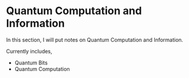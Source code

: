# Quantum Computation and Information

In this section, I will put notes on Quantum Computation and Information.

Currently includes,

- Quantum Bits
- Quantum Computation
